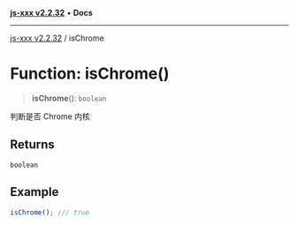 [**js-xxx v2.2.32**](../README.md) • **Docs**

***

[js-xxx v2.2.32](../README.md) / isChrome

# Function: isChrome()

> **isChrome**(): `boolean`

判断是否 Chrome 内核

## Returns

`boolean`

## Example

```ts
isChrome(); /// true
```
